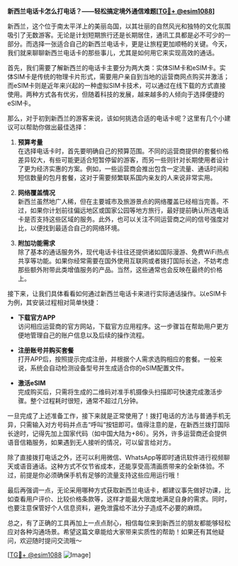 **新西兰电话卡怎么打电话？——轻松搞定境外通信难题[[TG💪+ @esim1088](https://t.me/s/esim1088)]**

新西兰，这个位于南太平洋上的美丽岛国，以其壮丽的自然风光和独特的文化氛围吸引了无数游客。无论是计划短期旅行还是长期居住，通讯工具都是必不可少的一部分。而选择一张适合自己的新西兰电话卡，更是让旅程更加顺畅的关键。今天，我们就来聊聊新西兰电话卡的那些事儿，尤其是如何用它来实现高效的通话。

首先，我们需要了解新西兰的电话卡主要分为两大类：实体SIM卡和eSIM卡。实体SIM卡是传统的物理卡片形式，需要用户亲自到当地的运营商网点购买并激活；而eSIM卡则是近年来兴起的一种虚拟SIM卡技术，可以通过在线下载的方式直接使用。两种方式各有优劣，但随着科技的发展，越来越多的人倾向于选择便捷的eSIM卡。

那么，对于初到新西兰的游客来说，该如何挑选合适的电话卡呢？这里有几个小建议可以帮助你做出最佳选择：

1. **预算考量**  
   在选择电话卡时，首先要明确自己的预算范围。不同的运营商提供的套餐价格差异较大，有些可能更适合短暂停留的游客，而另一些则针对长期使用者设计了更为经济实惠的方案。例如，一些运营商会推出包含一定流量、通话时间和短信数量的包月套餐，这对于需要频繁联系国内亲友的人来说非常实用。

2. **网络覆盖情况**  
   新西兰虽然地广人稀，但在主要城市及旅游景点的网络覆盖已经相当完善。不过，如果你计划前往偏远地区或国家公园等地方旅行，最好提前确认所选电话卡是否支持这些区域的服务。此外，也可以关注不同运营商之间的信号强度对比，以便找到最适合自己的网络环境。

3. **附加功能需求**  
   除了基本的通话服务外，现代电话卡往往还提供诸如国际漫游、免费WiFi热点共享等功能。如果你经常需要在国外使用互联网或者拨打国际长途，不妨考虑那些额外附带此类增值服务的产品。当然，这些通常也会反映在最终的价格上。

接下来，让我们具体看看如何通过新西兰电话卡来进行实际通话操作。以eSIM卡为例，其安装过程相对简单快捷：

- **下载官方APP**  
  访问相应运营商的官方网站，下载官方应用程序。这一步骤旨在帮助用户更方便地管理自己的账户信息以及后续的操作流程。

- **注册账号并购买套餐**  
  打开APP后，按照提示完成注册，并根据个人需求选购相应的套餐。一般来说，系统会自动检测设备型号并生成适合你的eSIM配置文件。

- **激活eSIM**  
  完成购买后，只需将生成的二维码对准手机摄像头扫描即可快速完成激活步骤。整个过程耗时很短，通常不超过几分钟。

一旦完成了上述准备工作，接下来就是正常使用了！拨打电话的方法与普通手机无异，只需输入对方号码并点击“呼叫”按钮即可。值得注意的是，在新西兰拨打国际长途时，记得先加上国家代码（如中国大陆为+86）。另外，许多运营商还会提供语音信箱服务，如果遇到无人接听的情况，可以留言给对方。

除了直接拨打电话之外，还可以利用微信、WhatsApp等即时通讯软件进行视频聊天或语音通话。这种方式不仅节省成本，还能享受高清画质带来的全新体验。不过，前提是你必须确保手机有足够的流量支持这些应用运行哦！

最后再强调一点，无论采用哪种方式获取新西兰电话卡，都建议事先做好功课，比如查看用户评价、比较价格条款等，这样才能最大限度地满足自身的需求。同时，也要注意保管好个人信息资料，避免泄露给不法分子造成不必要的麻烦。

总之，有了正确的工具再加上一点点耐心，相信每位来到新西兰的朋友都能够轻松应对各种沟通场景。希望这篇文章能给大家带来实质性的帮助！如果还有其他疑问，欢迎随时提问交流哦～ 

[[TG💪+ @esim1088](https://t.me/s/esim1088) ![Image](https://i.postimg.cc/4NQfJmqS/Snipaste-2025-05-13-00-14-12.png)]